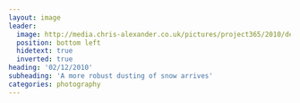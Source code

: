 ```yaml
---
layout: image
leader:
  image: http://media.chris-alexander.co.uk/pictures/project365/2010/dec/02/021210.jpg
  position: bottom left
  hidetext: true
  inverted: true
heading: '02/12/2010'
subheading: 'A more robust dusting of snow arrives'
categories: photography
---
```

